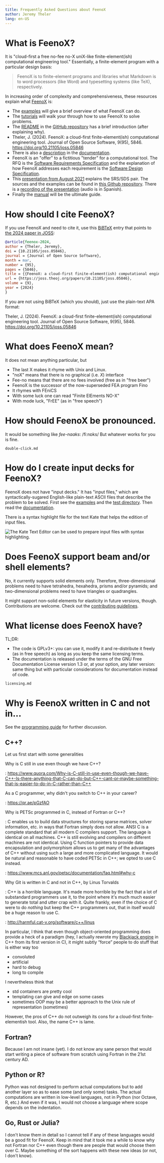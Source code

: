 ```yaml
---
title: Frequently Asked Questions about FeenoX
author: Jeremy Theler
lang: en-US
---
```


# What is FeenoX?

It is "cloud-first a free no-fee no-X uniX-like finite-element(ish) computational engineering tool."
Essentially, a finite-element program with a particular design basis:

> FeenoX is to finite-element programs and libraries what Markdown is to word processors (like Word) and typesetting systems (like TeX), respectively.

In increasing order of complexity and comprehensiveness, these resources explain what [FeenoX](https://www.seamplex.com/feenox) is:

 * The [examples](https://www.seamplex.com/feenox/examples) will give a brief overview of what FeenoX can do.
 * The [tutorials](https://www.seamplex.com/feenox/doc/tutorials) will walk your through how to use FeenoX to solve problems.
 * The [README](https://www.seamplex.com/feenox/) in the [GitHub repository](https://github.com/seamplex/feenox/) has a brief introduction (after explaining why).
 * Theler, J. (2024). FeenoX: a cloud-first finite-element(ish) computational engineering tool. Journal of Open Source Software, 9(95), 5846. <https://doi.org/10.21105/joss.05846>
 * There is also a [description](https://www.seamplex.com/feenox/doc/feenox-desc.html) in the [documentation](https://seamplex.com/feenox/doc/).
 * FeenoX is an "offer" to a fictitious "tender" for a computational tool. The RFQ is the [Software Requirements Specification](https://www.seamplex.com/feenox/doc/srs.pdf) and the explanation of how FeenoX addresses each requirement is the [Software Design Specification](https://www.seamplex.com/feenox/doc/srs.pdf).
 * This [presentation from August 2021]((https://www.seamplex.com/feenox/doc/2021-feenox.pdf)) explains the SRS/SDS pair. The sources and the examples can be found in [this Github repository](https://github.com/gtheler/2021-presentation). There is a [recording of the presentation]((https://youtu.be/-RJ5qn7E9uE)) (audio is in Spanish).
 * Finally the [manual](https://www.seamplex.com/feenox/doc/feenox-manual.pdf) will be the ultimate guide.


# How should I cite FeenoX?

If you use FeenoX and need to cite it, use this [BiBTeX](https://www.bibtex.org/) entry that points to [the 2024 paper in JOSS](https://joss.theoj.org/papers/10.21105/joss.05846):

```bib
@article{feenox-2024,
author = {Theler, Jeremy},
doi = {10.21105/joss.05846},
journal = {Journal of Open Source Software},
month = mar,
number = {95},
pages = {5846},
title = {{FeenoX: a cloud-first finite-element(ish) computational engineering tool}},
url = {https://joss.theoj.org/papers/10.21105/joss.05846},
volume = {9},
year = {2024}
}
```

If you are not using BiBTeX (which you should), just use the plain-text APA format:


Theler, J. (2024). FeenoX: a cloud-first finite-element(ish) computational engineering tool. Journal of Open Source Software, 9(95), 5846. <https://doi.org/10.21105/joss.05846>


# What does FeenoX mean?

It does not mean anything particular, but

 * The last X makes it rhyme with Unix and Linux.
 * "noX" means that there is no graphical (i.e. _X_) interface
 * Fee-no means that there are no fees involved (free as in "free beer")
 * FeenoX is the successor of the now-superseded FEA program Fino
 * It rhymes with FEniCS
 * With some luck one can read "Finite ElEments NO-X"
 * With mode luck, "FrEE" (as in "free speech")

# How should FeenoX be pronounced.

It would be something like _fee_-_naaks_: /fiːnɒks/
But whatever works for you is fine. 
 
```include
double-click.md
```


# How do I create input decks for FeenoX?

FeenoX does not have "input decks." It has "input files," which are syntactically-sugared English-like plain-text ASCII files that describe the problem to be solved. First see the [examples](https://www.seamplex.com/feenox/examples/) and the [test directory](https://github.com/seamplex/feenox/tree/main/tests). Then read the [documentation](https://www.seamplex.com/feenox/doc/).

There is a syntax highlight file for the text Kate that helps the edition of input files.

![The Kate Text Editor can be used to prepare input files with syntax highlighting.](nafems-le10-problem-input.svg)

# Does FeenoX support beam and/or shell elements?

No, it currently supports solid elements only. Therefore, three-dimensional problems need to have tetrahedra, hexahedra, prisms and/or pyramids; and two-dimensional problems need to have triangles or quadrangles.

It might support non-solid elements for elasticity in future versions, though.
Contributions are welcome. Check out the [contributing guidelines](https://www.seamplex.com/feenox/doc/#contributing-guidelines).

# What license does FeenoX have?

TL;DR:

 * The code is GPLv3+: you can use it, modify it and re-distribute it freely (as in free speech) as long as you keep the same licensing terms.
 * The documentation is released under the terms of the GNU Free Documentation License version 1.3 or, at your option, any later version: same thing but with particular considerations for documentation instead of code.
 
```include
licensing.md
```


# Why is FeenoX written in C and not in...

See the [programming guide](programming.md) for further discussion.

## C++?

Let us first start with some generalities

Why is C still in use even though we have C++?

:   <https://www.quora.com/Why-is-C-still-in-use-even-though-we-have-C++-Is-there-anything-that-C-can-do-but-C++-cant-or-maybe-something-that-is-easier-to-do-in-C-rather-than-C++>


As a C programmer, why didn't you switch to C++ in your career?

:   <https://qr.ae/pGzfAO>

Why is PETSc programmed in C, instead of Fortran or C++?
   
:   C enables us to build data structures for storing sparse matrices, solver information, etc. in ways that Fortran simply does not allow. ANSI C is a complete standard that all modern C compilers support. The language is identical on all machines. C++ is still evolving and compilers on different machines are not identical. Using C function pointers to provide data encapsulation and polymorphism allows us to get many of the advantages of C++ without using such a large and more complicated language. It would be natural and reasonable to have coded PETSc in C++; we opted to use C instead. 
   
:   <https://www.mcs.anl.gov/petsc/documentation/faq.html#why-c>


Why Git is written in C and not in C++, by Linus Torvalds

:   C++ is a horrible language. It's made more horrible by the fact that a lot 
    of substandard programmers use it, to the point where it's much much 
    easier to generate total and utter crap with it. Quite frankly, even if 
    the choice of C were to do *nothing* but keep the C++ programmers out, 
    that in itself would be a huge reason to use C.
   
:   <http://harmful.cat-v.org/software/c++/linus>


In particular, I think that even though object-oriented programming does provide a heck of a paradigm (hey, I actually rewrote my [Blackjack engine](https://www.seamplex.com/blackjack/) in C++ from its first version in C), it might subtly “force” people to do stuff that is either way too

 * convoluted
 * artificial
 * hard to debug
 * long to compile

I nevertheless think that

 * std containers are pretty cool
 * templating can give and edge on some cases
 * sometimes OOP may be a better approach to the Unix rule of representation (sometimes)

However, the pros of C++ do not outweigh its cons for a cloud-first finite-elementish tool.
Also, the name C++ is lame.

 
## Fortran?

Because I am not insane (yet). I do not know any sane person that would start writing a piece of software from scratch using Fortran in the 21st century AD.

## Python or R?

Python was not designed to perform actual computations but to add another layer so as to ease some (and only some) tasks. The actual computations are written in low-level languages, not in Python (nor Octave, R, etc.)
And even if it was, I would not choose a language where scope depends on the indentation.

## Go, Rust or Julia?

I don't know them in detail so I cannot tell if any of these languages would be a good fit for FeenoX.
Keep in mind that it took me a while to know why not Fortran nor C++ even though there are people that would choose them over C.
Maybe something of the sort happens with these new ideas (or not, I don't know).

